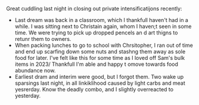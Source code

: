 Great cuddling last night in closing out private intensificatijons recently:
- Last dream was back in a classroom, which I thankfull haven't had in a while. I was sitting next to Christain again, whom I haven;t seen in some time. We were trying to pick up dropped pencels an d art thigns to retunr them to owners.
- When packing lunches to go to school with Chrsitopher, I ran out of time and end up scarfing down some nuts and stashng them away as sole food for later. I've felt like this for some time as I loved off Sam's bulk items in 2023/ Thankfull I'm able and happy t omove towards food abundance now.
- Earliest dram and interim were good, but I forgot them. Two wake up sparsings last night, in all linkiklihood caused by light carbs and meat yesrerday. Know the deadly combo, and I slightly overreacted to yesterday.

